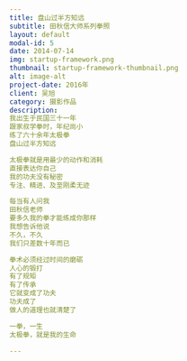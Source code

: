 ```yaml
---
title: 盘山过半方知远
subtitle: 田秋信大师系列拳照
layout: default
modal-id: 5
date: 2014-07-14
img: startup-framework.png
thumbnail: startup-framework-thumbnail.png
alt: image-alt
project-date: 2016年
client: 吴旭
category: 摄影作品
description: 
我出生于民国三十一年
跟家叔学拳时，年纪尚小
练了六十余年太极拳
盘山过半方知远

太极拳就是用最少的动作和消耗
直接表达你自己
我的功夫没有秘密
专注、精进、及至刚柔无迹

每当有人问我
田秋信老师
要多久我的拳才能练成你那样
我想告诉他说
不久，不久
我们只差数十年而已

拳术必须经过时间的磨砺
人心的锻打
有了规矩
有了传承
它就变成了功夫
功夫成了
做人的道理也就清楚了

一拳，一生
太极拳，就是我的生命

---
```


